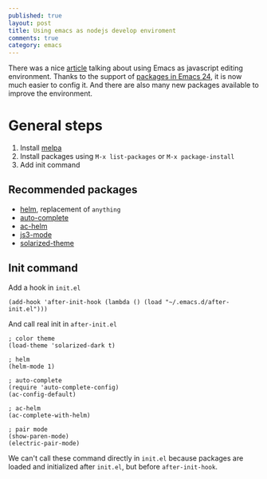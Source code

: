 ```yaml
---
published: true
layout: post
title: Using emacs as nodejs develop enviroment
comments: true
category: emacs
---
```


There was a nice [article](http://blog.deadpansincerity.com/2011/05/setting-up-emacs-as-a-javascript-editing-environment-for-fun-and-profit/) talking about using Emacs as javascript editing environment. Thanks to the support of [packages in Emacs 24](http://www.emacswiki.org/emacs/ELPA), it is now much easier to config it. And there are also many new packages available to improve the environment.

# General steps

1. Install [melpa](http://melpa.milkbox.net/#installing)
2. Install packages using `M-x list-packages` or `M-x package-install`
3. Add init command

## Recommended packages

* [helm](https://github.com/emacs-helm/helm), replacement of `anything`
* [auto-complete](http://auto-complete.org/)
* [ac-helm](https://github.com/yasuyk/ac-helm)
* [js3-mode](https://github.com/thomblake/js3-mode)
* [solarized-theme](http://ethanschoonover.com/solarized)

## Init command

Add a hook in `init.el`

	(add-hook 'after-init-hook (lambda () (load "~/.emacs.d/after-init.el")))

And call real init in `after-init.el`

	; color theme
	(load-theme 'solarized-dark t)

	; helm
	(helm-mode 1)

	; auto-complete
	(require 'auto-complete-config)
	(ac-config-default)

	; ac-helm
	(ac-complete-with-helm)

	; pair mode
	(show-paren-mode)
	(electric-pair-mode)
    
We can't call these command directly in `init.el` because packages are loaded and initialized after `init.el`, but before `after-init-hook`.
